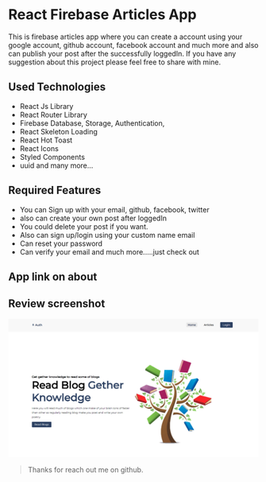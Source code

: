 # React Firebase Articles App

This is firebase articles app where you can create a account using your google account, github account, facebook account and much more and also can publish your post after the successfully loggedIn. If you have any suggestion about this project please feel free to share with mine.

## Used Technologies

- React Js Library
- React Router Library
- Firebase Database, Storage, Authentication,
- React Skeleton Loading
- React Hot Toast
- React Icons
- Styled Components
- uuid
  and many more...

## Required Features

- You can Sign up with your email, github, facebook, twitter
- also can create your own post after loggedIn
- You could delete your post if you want.
- Also can sign up/login using your custom name email
- Can reset your password
- Can verify your email
  and much more.....just check out

## App link on about

## Review screenshot

![imageScreenshot](./preview.png)

> Thanks for reach out me on github.
